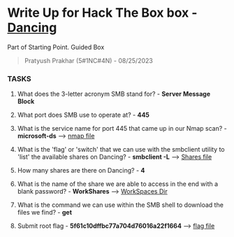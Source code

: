 # Write Up for Hack The Box box - [Dancing](https://app.hackthebox.com/starting-point?tier=0)

Part of Starting Point. Guided Box

> Pratyush Prakhar (5#1NC#4N) - 08/25/2023


### TASKS

1. What does the 3-letter acronym SMB stand for? - **Server Message Block**

2. What port does SMB use to operate at? - **445**

3. What is the service name for port 445 that came up in our Nmap scan? - **microsoft-ds** --> [nmap file](https://github.com/pratty010/Boxes/blob/master/Hack%20The%20Box/Very%20Easy/Dancing/nmap/main.nmap)

4. What is the 'flag' or 'switch' that we can use with the smbclient utility to 'list' the available shares on Dancing? - **smbclient -L** --> [Shares file](https://github.com/pratty010/Boxes/blob/master/Hack%20The%20Box/Very%20Easy/Dancing/smb/share.out)

5. How many shares are there on Dancing? - **4**

6. What is the name of the share we are able to access in the end with a blank password? - **WorkShares** --> [WorkSpaces Dir](https://github.com/pratty010/Boxes/blob/master/Hack%20The%20Box/Very%20Easy/Dancing/smb/WorkSpaces)

7. What is the command we can use within the SMB shell to download the files we find? - **get** 

8. Submit root flag - **5f61c10dffbc77a704d76016a22f1664** --> [flag file](https://github.com/pratty010/Boxes/blob/master/Hack%20The%20Box/Very%20Easy/Dancing/smb/WorkSpaces/James.P/flag.txt)
